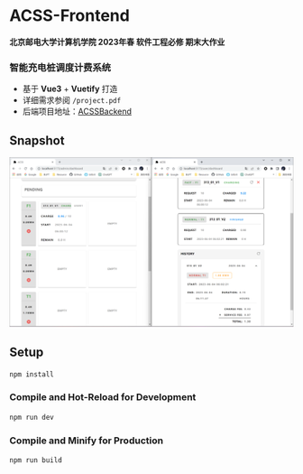 # ACSS-Frontend

**北京邮电大学计算机学院 2023年春 软件工程必修 期末大作业**

### 智能充电桩调度计费系统
- 基于 **Vue3** + **Vuetify** 打造
- 详细需求参阅 `/project.pdf`
- 后端项目地址：[ACSSBackend](https://github.com/BUPT-CS-Assignment/ACSSBackend)

## Snapshot
![snapshot](/static/snapshot_1.png)

## Setup

```sh
npm install
```

### Compile and Hot-Reload for Development

```sh
npm run dev
```

### Compile and Minify for Production

```sh
npm run build
```
